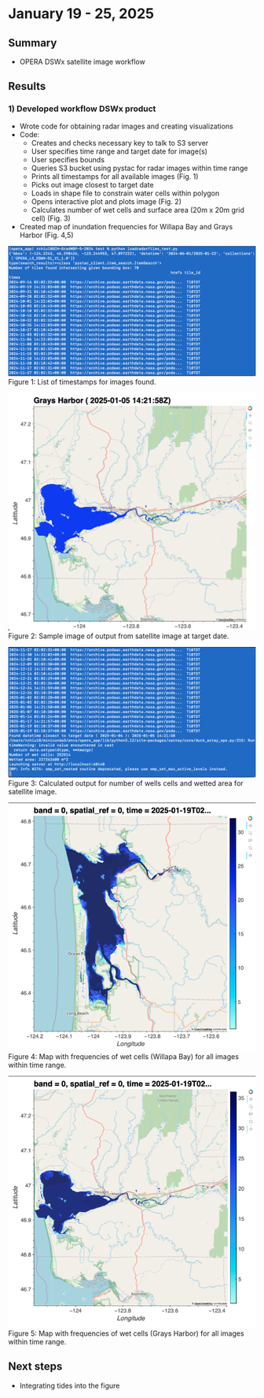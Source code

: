# January 19 - 25, 2025

## Summary
- OPERA DSWx satellite image workflow

## Results
### 1) Developed workflow DSWx product
- Wrote code for obtaining radar images and creating visualizations
- Code:
	- Creates and checks necessary key to talk to S3 server
	- User specifies time range and target date for image(s)
	- User specifies bounds
	- Queries S3 bucket using pystac for radar images within time range
	- Prints all timestamps for all available images (Fig. 1)
	- Picks out image closest to target date
	- Loads in shape file to constrain water cells within polygon
	- Opens interactive plot and plots image (Fig. 2)
	- Calculates number of wet cells and surface area (20m x 20m grid cell) (Fig. 3) 
- Created map of inundation frequencies for Willapa Bay and Grays Harbor (Fig. 4,5)


![ListImageTimestamps](../Figures/012325meeting/SampleDSWxTerminalOutput_01.png)<br>
Figure 1: List of timestamps for images found.

![SampleDSWxImage](../Figures/012325meeting/SampleDSWxFig.png)<br>
Figure 2: Sample image of output from satellite image at target date.

![CalculatedCells](../Figures/012325meeting/SampleDSWxTerminalOutput_02.png)<br>
Figure 3: Calculated output for number of wells cells and wetted area for satellite image.

![InundationFrequenciesWillapaBay](../Figures/012325meeting/WillapaBayInundationFrequencies.png)<br>
Figure 4: Map with frequencies of wet cells (Willapa Bay) for all images within time range.

![InundationFrequenciesGraysHarbor](../Figures/012325meeting/GraysHarborInundationFrequencies.png)<br>
Figure 5: Map with frequencies of wet cells (Grays Harbor) for all images within time range.

## Next steps
- Integrating tides into the figure


 